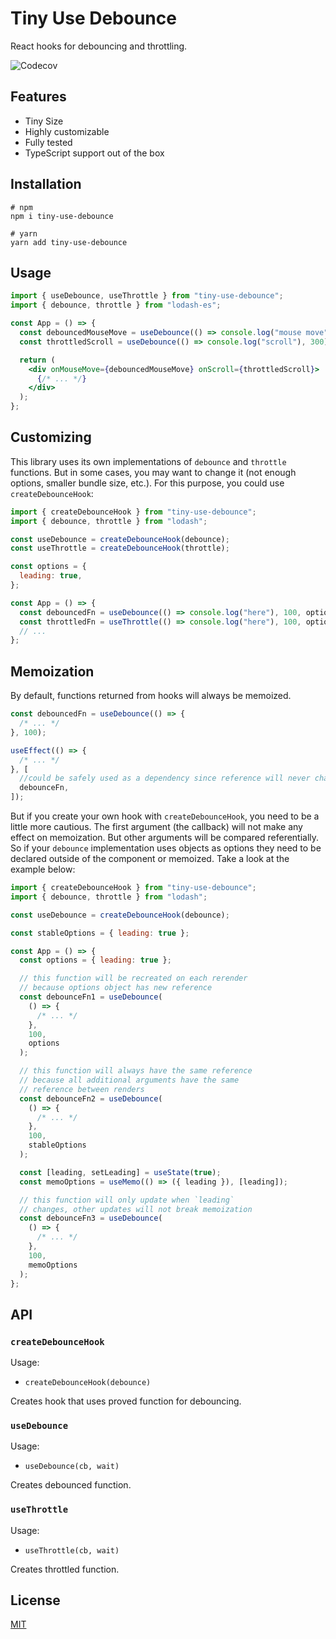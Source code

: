 # Tiny Use Debounce

React hooks for debouncing and throttling.

![Codecov](https://img.shields.io/codecov/c/github/Ayub-Begimkulov/tiny-use-debounce?style=flat-square)

## Features

- Tiny Size
- Highly customizable
- Fully tested
- TypeScript support out of the box

## Installation

```shell
# npm
npm i tiny-use-debounce

# yarn
yarn add tiny-use-debounce
```

## Usage

```jsx
import { useDebounce, useThrottle } from "tiny-use-debounce";
import { debounce, throttle } from "lodash-es";

const App = () => {
  const debouncedMouseMove = useDebounce(() => console.log("mouse move"), 300);
  const throttledScroll = useDebounce(() => console.log("scroll"), 300);

  return (
    <div onMouseMove={debouncedMouseMove} onScroll={throttledScroll}>
      {/* ... */}
    </div>
  );
};
```

## Customizing

This library uses its own implementations of `debounce` and `throttle` functions. But in some cases, you may want to change it (not enough options, smaller bundle size, etc.). For this purpose, you could use `createDebounceHook`:

```jsx
import { createDebounceHook } from "tiny-use-debounce";
import { debounce, throttle } from "lodash";

const useDebounce = createDebounceHook(debounce);
const useThrottle = createDebounceHook(throttle);

const options = {
  leading: true,
};

const App = () => {
  const debouncedFn = useDebounce(() => console.log("here"), 100, options);
  const throttledFn = useThrottle(() => console.log("here"), 100, options);
  // ...
};
```

## Memoization

By default, functions returned from hooks will always be memoized.

```jsx
const debouncedFn = useDebounce(() => {
  /* ... */
}, 100);

useEffect(() => {
  /* ... */
}, [
  //could be safely used as a dependency since reference will never change
  debounceFn,
]);
```

But if you create your own hook with `createDebounceHook`, you need to be a little more cautious. The first argument (the callback) will not make any effect on memoization. But other arguments will be compared referentially. So if your `debounce` implementation uses objects as options they need to be declared outside of the component or memoized. Take a look at the example below:

```jsx
import { createDebounceHook } from "tiny-use-debounce";
import { debounce, throttle } from "lodash";

const useDebounce = createDebounceHook(debounce);

const stableOptions = { leading: true };

const App = () => {
  const options = { leading: true };

  // this function will be recreated on each rerender
  // because options object has new reference
  const debounceFn1 = useDebounce(
    () => {
      /* ... */
    },
    100,
    options
  );

  // this function will always have the same reference
  // because all additional arguments have the same
  // reference between renders
  const debounceFn2 = useDebounce(
    () => {
      /* ... */
    },
    100,
    stableOptions
  );

  const [leading, setLeading] = useState(true);
  const memoOptions = useMemo(() => ({ leading }), [leading]);

  // this function will only update when `leading`
  // changes, other updates will not break memoization
  const debounceFn3 = useDebounce(
    () => {
      /* ... */
    },
    100,
    memoOptions
  );
};
```

## API

### `createDebounceHook`

Usage:

- `createDebounceHook(debounce)`

Creates hook that uses proved function for debouncing.

### `useDebounce`

Usage:

- `useDebounce(cb, wait)`

Creates debounced function.

### `useThrottle`

Usage:

- `useThrottle(cb, wait)`

Creates throttled function.

## License

[MIT](./LICENSE)
